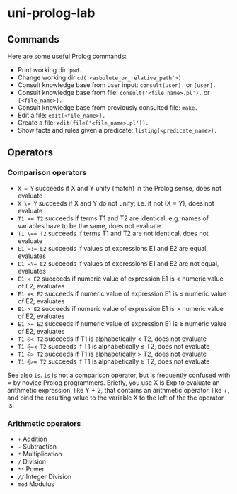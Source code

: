 # uni-prolog-lab

## Commands

Here are some useful Prolog commands:

* Print working dir: ``pwd.``
* Change working dir ``cd('<asbolute_or_relative_path'>).``
* Consult knowledge base from user input: ``consult(user).`` or ``[user].``
* Consult knowledge base from file: ``consult('<file_name>.pl').`` or ``[<file_name>].``
* Consult knowledge base from previously consulted file: ``make.``
* Edit a file: ``edit(<file_name>).``
* Create a file: ``edit(file('<file_name>.pl')).``
* Show facts and rules given a predicate: ``listing(<predicate_name>).``

## Operators
### Comparison operators
* ``X = Y`` succeeds if X and Y unify (match) in the Prolog sense, does not evaluate
* ``X \= Y`` succeeds if X and Y do not unify; i.e. if not (X = Y), does not evaluate
* ``T1 == T2`` succeeds if terms T1 and T2 are identical; e.g. names of variables have to be the same, does not evaluate
* ``T1 \== T2`` succeeds if terms T1 and T2 are not identical, does not evaluate
* ``E1 =:= E2`` succeeds if values of expressions E1 and E2 are equal, evaluates
* ``E1 =\= E2`` succeeds if values of expressions E1 and E2 are not equal, evaluates
* ``E1 < E2`` succeeds if numeric value of expression E1 is < numeric value of E2, evaluates
* ``E1 =< E2`` succeeds if numeric value of expression E1 is ≤ numeric value of E2, evaluates
* ``E1 > E2`` succeeds if numeric value of expression E1 is > numeric value of E2, evaluates
* ``E1 >= E2`` succeeds if numeric value of expression E1 is ≥ numeric value of E2, evaluates
* ``T1 @< T2`` succeeds if T1 is alphabetically < T2, does not evaluate
* ``T1 @=< T2`` succeeds if T1 is alphabetically ≤ T2, does not evaluate
* ``T1 @> T2`` succeeds if T1 is alphabetically > T2, does not evaluate
* ``T1 @>= T2`` succeeds if T1 is alphabetically ≥ T2, does not evaluate

See also ``is``. ``is`` is not a comparison operator, but is frequently confused with = by novice Prolog programmers. Briefly, you use X is Exp to evaluate an arithmetic expression, like Y + 2, that contains an arithmetic operator, like +, and bind the resulting value to the variable X to the left of the the operator is.
### Arithmetic operators
* ``+``	Addition
* ``-``	Subtraction
* ``*``	Multiplication
* ``/``	Division
* ``**`` Power
* ``//`` Integer Division
* ``mod`` Modulus